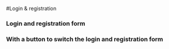 #Login & registration
### Login and registration form
### With a button to switch the login and registration form
